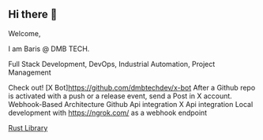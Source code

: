 ## Hi there 👋

Welcome,

I am Baris @ DMB TECH.

Full Stack Development, DevOps, Industrial Automation, Project Management

Check out!
[X Bot]https://github.com/dmbtechdev/x-bot
After a Github repo is activated with a push or a release event, send a Post in X account.
  Webhook-Based Architecture
  Github Api integration
  X Api integration
  Local development with https://ngrok.com/ as a webhook endpoint

[Rust Library](https://github.com/dmbtechdev/Rust_Library)

<!--  
**dmbtechdev/dmbtechdev** is a ✨ _special_ ✨ repository because its `README.md` (this file) appears on your GitHub profile.

Here are some ideas to get you started:

- 🔭 I’m currently working on ...
- 🌱 I’m currently learning ...
- 👯 I’m looking to collaborate on ...
- 🤔 I’m looking for help with ...
- 💬 Ask me about ...
- 📫 How to reach me: ...
- 😄 Pronouns: ...
- ⚡ Fun fact: ...
-->
